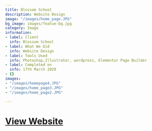 ```yaml
---
title: Blossom School
description: Website Design
image: "/images/home_page.JPG"
bg_image: images/featue-bg.jpg
category: Image
information:
- label: Client
  info: Blossom School
- label: What We Did
  info: Website Design
- label: Tools Used
  info: Photoshop,Illustrator, wordpress, Elementor Page Builder
- label: Completed on
  info: 17th March 2020
- {}
images:
- "/images/homepage4.JPG"
- "/images/home_page3.JPG"
- "/images/home_page2.JPG"

---
```

# [View Website ](https://www.blossomedu.org "Blossom School Website")